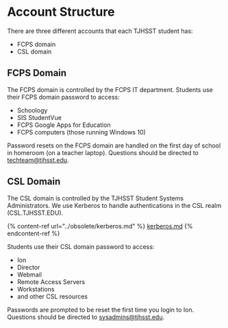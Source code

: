 # Account Structure

There are three different accounts that each TJHSST student has:

* FCPS domain
* CSL domain

## FCPS Domain

The FCPS domain is controlled by the FCPS IT department. Students use their FCPS domain password to access:

* Schoology
* SIS StudentVue
* FCPS Google Apps for Education
* FCPS computers (those running Windows 10)

Password resets on the FCPS domain are handled on the first day of school in homeroom (on a teacher laptop). Questions should be directed to [techteam@tjhsst.edu](mailto:techteam@tjhsst.edu).

## CSL Domain

The CSL domain is controlled by the TJHSST Student Systems Administrators. We use Kerberos to handle authentications in the CSL realm (CSL.TJHSST.EDU).

{% content-ref url="../obsolete/kerberos.md" %}
[kerberos.md](../obsolete/kerberos.md)
{% endcontent-ref %}

Students use their CSL domain password to access:

* Ion
* Director
* Webmail
* Remote Access Servers
* Workstations
* and other CSL resources

Passwords are prompted to be reset the first time you login to Ion. Questions should be directed to [sysadmins@tjhsst.edu](mailto:sysadmins@tjhsst.edu).
